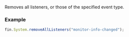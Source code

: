 Removes all listeners, or those of the specified event type.

### Example

```js
fin.System.removeAllListeners("monitor-info-changed");
```
